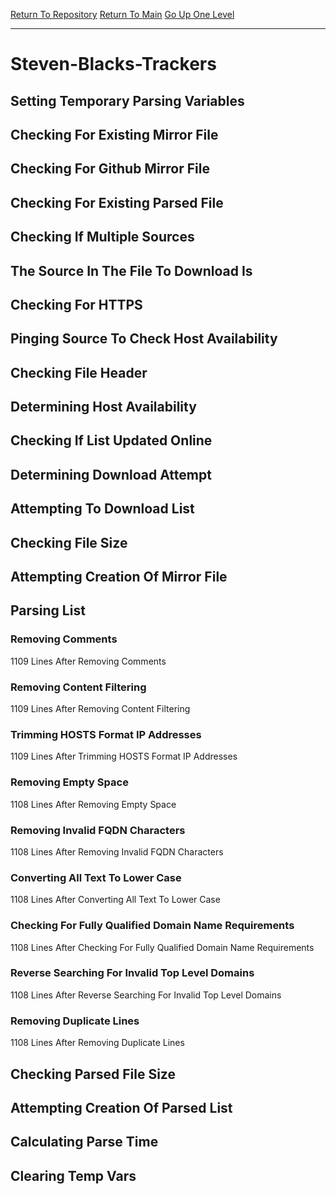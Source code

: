 [Return To Repository](https://github.com/deathbybandaid/piholeparser/)
[Return To Main](https://github.com/deathbybandaid/piholeparser/blob/master/RecentRunLogs/Mainlog.md)
[Go Up One Level](https://github.com/deathbybandaid/piholeparser/blob/master/RecentRunLogs/TopLevelScripts/30-Processing-Blacklists.md)
____________________________________
# Steven-Blacks-Trackers
## Setting Temporary Parsing Variables
## Checking For Existing Mirror File
## Checking For Github Mirror File
## Checking For Existing Parsed File
## Checking If Multiple Sources
## The Source In The File To Download Is
## Checking For HTTPS
## Pinging Source To Check Host Availability
## Checking File Header
## Determining Host Availability
## Checking If List Updated Online
## Determining Download Attempt
## Attempting To Download List
## Checking File Size
## Attempting Creation Of Mirror File
## Parsing List
### Removing Comments
1109 Lines After Removing Comments
### Removing Content Filtering
1109 Lines After Removing Content Filtering
### Trimming HOSTS Format IP Addresses
1109 Lines After Trimming HOSTS Format IP Addresses
### Removing Empty Space
1108 Lines After Removing Empty Space
### Removing Invalid FQDN Characters
1108 Lines After Removing Invalid FQDN Characters
### Converting All Text To Lower Case
1108 Lines After Converting All Text To Lower Case
### Checking For Fully Qualified Domain Name Requirements
1108 Lines After Checking For Fully Qualified Domain Name Requirements
### Reverse Searching For Invalid Top Level Domains
1108 Lines After Reverse Searching For Invalid Top Level Domains
### Removing Duplicate Lines
1108 Lines After Removing Duplicate Lines
## Checking Parsed File Size
## Attempting Creation Of Parsed List
## Calculating Parse Time
## Clearing Temp Vars
